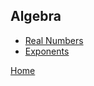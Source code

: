 ## Algebra

- [Real Numbers](./prerequisites/1_Real_Numbers.md)
- [Exponents](./prerequisites/2_Exponents.md)

[Home](./../../README.md)
